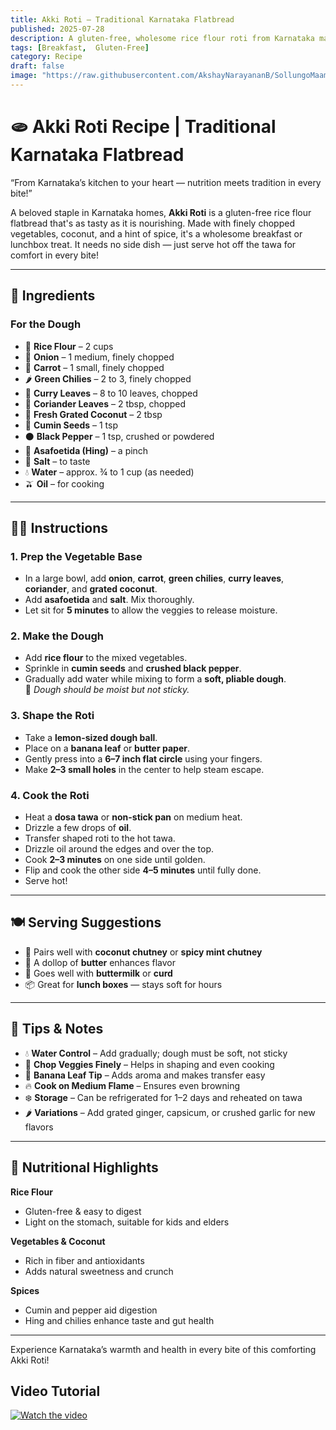 ```yaml
---
title: Akki Roti – Traditional Karnataka Flatbread  
published: 2025-07-28  
description: A gluten-free, wholesome rice flour roti from Karnataka made with fresh veggies and spices. A delicious, healthy flatbread that's perfect for any meal!  
tags: [Breakfast,  Gluten-Free]  
category: Recipe  
draft: false  
image: "https://raw.githubusercontent.com/AkshayNarayananB/SollungoMaami/master/images/akki roti.jpg" 
---
```


# 🫓 Akki Roti Recipe | Traditional Karnataka Flatbread

“From Karnataka’s kitchen to your heart — nutrition meets tradition in every bite!”

A beloved staple in Karnataka homes, **Akki Roti** is a gluten-free rice flour flatbread that's as tasty as it is nourishing. Made with finely chopped vegetables, coconut, and a hint of spice, it's a wholesome breakfast or lunchbox treat. It needs no side dish — just serve hot off the tawa for comfort in every bite!

---

## 🛒 Ingredients

### For the Dough

- 🍚 **Rice Flour** – 2 cups  
- 🧅 **Onion** – 1 medium, finely chopped  
- 🥕 **Carrot** – 1 small, finely chopped  
- 🌶️ **Green Chilies** – 2 to 3, finely chopped  
- 🌿 **Curry Leaves** – 8 to 10 leaves, chopped  
- 🌱 **Coriander Leaves** – 2 tbsp, chopped  
- 🥥 **Fresh Grated Coconut** – 2 tbsp  
- 🌰 **Cumin Seeds** – 1 tsp  
- ⚫ **Black Pepper** – 1 tsp, crushed or powdered  
- 🌟 **Asafoetida (Hing)** – a pinch  
- 🧂 **Salt** – to taste  
- 💧 **Water** – approx. ¾ to 1 cup (as needed)  
- 🫒 **Oil** – for cooking

---

## 👩‍🍳 Instructions

### 1. Prep the Vegetable Base
- In a large bowl, add **onion**, **carrot**, **green chilies**, **curry leaves**, **coriander**, and **grated coconut**.  
- Add **asafoetida** and **salt**. Mix thoroughly.  
- Let sit for **5 minutes** to allow the veggies to release moisture.

### 2. Make the Dough
- Add **rice flour** to the mixed vegetables.  
- Sprinkle in **cumin seeds** and **crushed black pepper**.  
- Gradually add water while mixing to form a **soft, pliable dough**.  
  🔸 *Dough should be moist but not sticky.*

### 3. Shape the Roti
- Take a **lemon-sized dough ball**.  
- Place on a **banana leaf** or **butter paper**.  
- Gently press into a **6–7 inch flat circle** using your fingers.  
- Make **2–3 small holes** in the center to help steam escape.

### 4. Cook the Roti
- Heat a **dosa tawa** or **non-stick pan** on medium heat.  
- Drizzle a few drops of **oil**.  
- Transfer shaped roti to the hot tawa.  
- Drizzle oil around the edges and over the top.  
- Cook **2–3 minutes** on one side until golden.  
- Flip and cook the other side **4–5 minutes** until fully done.  
- Serve hot!

---

## 🍽️ Serving Suggestions

- 🥥 Pairs well with **coconut chutney** or **spicy mint chutney**  
- 🧈 A dollop of **butter** enhances flavor  
- 🥛 Goes well with **buttermilk** or **curd**  
- 📦 Great for **lunch boxes** — stays soft for hours

---

## 🌟 Tips & Notes

- 💧 **Water Control** – Add gradually; dough must be soft, not sticky  
- 🔪 **Chop Veggies Finely** – Helps in shaping and even cooking  
- 🍃 **Banana Leaf Tip** – Adds aroma and makes transfer easy  
- 🔥 **Cook on Medium Flame** – Ensures even browning  
- ❄️ **Storage** – Can be refrigerated for 1–2 days and reheated on tawa  
- 🌶️ **Variations** – Add grated ginger, capsicum, or crushed garlic for new flavors

---

## 🥦 Nutritional Highlights

**Rice Flour**  
- Gluten-free & easy to digest  
- Light on the stomach, suitable for kids and elders

**Vegetables & Coconut**  
- Rich in fiber and antioxidants  
- Adds natural sweetness and crunch

**Spices**  
- Cumin and pepper aid digestion  
- Hing and chilies enhance taste and gut health

---

Experience Karnataka’s warmth and health in every bite of this comforting Akki Roti!


## Video Tutorial

[![Watch the video](https://img.youtube.com/vi/VIDEO_ID/0.jpg)](https://youtu.be/nG-KKRlODqA?si=5KHt-vybFps-HgOT)

